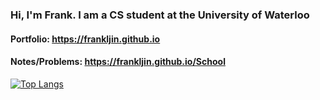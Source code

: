 ###  Hi, I'm Frank. I am a CS student at the University of Waterloo
#### Portfolio: https://frankljin.github.io
#### Notes/Problems: https://frankljin.github.io/School
[![Top Langs](https://github-readme-stats.vercel.app/api/top-langs/?username=frankljin&layout=compact)](https://github.com/anuraghazra/github-readme-stats)
<!--
**frankljin/frankljin** is a ✨ _special_ ✨ repository because its `README.md` (this file) appears on your GitHub profile.

Here are some ideas to get you started:

- 🔭 I’m currently working on ...
- 🌱 I’m currently learning ...
- 👯 I’m looking to collaborate on ...
- 🤔 I’m looking for help with ...
- 💬 Ask me about ...
- 📫 How to reach me: ...
- 😄 Pronouns: ...
- ⚡ Fun fact: ...
-->
